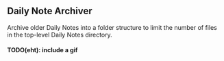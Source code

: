 ## Daily Note Archiver

Archive older Daily Notes into a folder structure to limit the number of files
in the top-level Daily Notes directory.

#### TODO(eht): include a gif
